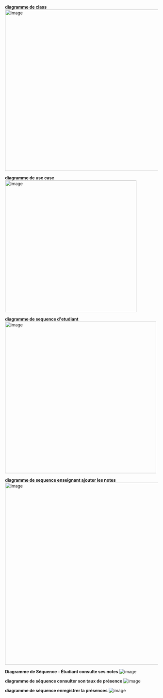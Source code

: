 **diagramme de class**
<img width="530" alt="image" src="https://github.com/user-attachments/assets/99d80457-9363-4d2e-a93b-2af83ac072aa" />


**diagramme de use case**
<img width="433" alt="image" src="https://github.com/user-attachments/assets/6775c927-8648-4bc3-80a0-6ee353fd3687" />


**diagramme de sequence d'etudiant**
<img width="498" alt="image" src="https://github.com/user-attachments/assets/fffe0d62-7414-4f60-b8a5-42cd89ed61ba" />


**diagramme de sequence enseignant ajouter les notes**
<img width="598" alt="image" src="https://github.com/user-attachments/assets/96f8948e-c543-46c0-b66e-b25f75764cd4" />


**Diagramme de Séquence - Étudiant consulte ses notes**
![image](https://github.com/user-attachments/assets/c47bb24c-1b01-4301-aa0b-5e3f1badf638)


**diagramme de séquence consulter son taux de présence**
![image](https://github.com/user-attachments/assets/f5bb4fd6-518e-4a9d-b289-43d3d4c4e6a3)


**diagramme de séquence enregistrer la présences**
![image](https://github.com/user-attachments/assets/c04bbd74-f747-4ee0-aa85-0f3bd13f87cc)




